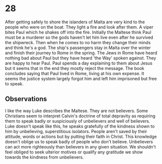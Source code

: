 # 28

After getting safely to shore the islanders of Malta are very kind to the people who were on the boat. They light a fire and look after them. A viper bites Paul which he shakes off into the fire. Initially the Maltese think Paul must be a murderer so the gods haven't let him live even after he survived the shipwreck. Then when he comes to no harm they change their minds and think he's a god. The ship's passengers stay in Malta over the winter and finish their journey to Rome in the spring. The Jews in Rome have heard nothing bad about Paul but they have heard 'the Way' spoken against. They are happy to hear Paul. Paul spends a day explaining to them about Jesus but it seems that in the end they mostly reject the message. The book concludes saying that Paul lived in Rome, living at his own expense. It seems the justice system largely forgot him and left him imprisoned but free to speak. 

## Observations
I like the way Luke describes the Maltese. They are not believers. Some Christians seem to interpret Calvin's doctrine of total depravity as requiring them to speak badly or suspiciously of unbelievers and well of believers. Luke doesn't speak like this, he speaks gratefully of the kindness shown to him by unbelieving, superstitious isolators. People aren't saved by their attitude, words or actions but by putting their faith in Christ. This knowledge doesn't oblige us to speak badly of people who don't believe. Unbelievers can act more righteously than believers in any given situation. We shouldn't feel obliged to seek ulterior motives or qualify any gratitude we show towards the kindness from unbelievers. 
